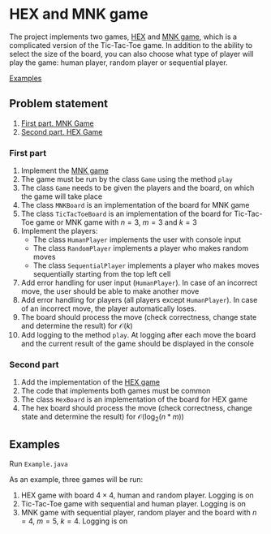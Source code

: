 # HEX and MNK game
The project implements two games, [HEX](https://en.wikipedia.org/wiki/Hex_(board_game)) and [MNK game](https://en.wikipedia.org/wiki/M,n,k-game), which is a complicated version of the Tic-Tac-Toe game. In addition to the ability to select the size of the board, you can also choose what type of player will play the game: human player, random player or sequential player.

[Examples](#examples)

## Problem statement
1. [First part. MNK Game](#first-part)
2. [Second part. HEX Game](#second-part)

### First part
1. Implement the [MNK game](https://en.wikipedia.org/wiki/M,n,k-game)
2. The game must be run by the class `Game` using the method `play`
3. The class `Game` needs to be given the players and the board, on which the game will take place
4. The class `MNKBoard` is an implementation of the board for MNK game
5. The class `TicTacToeBoard` is an implementation of the board for Tic-Tac-Toe game or MNK game with $n = 3$, $m = 3$ and $k = 3$
6. Implement the players:
   + The class `HumanPlayer` implements the user with console input
   + The class `RandomPlayer` implements a player who makes random moves
   + The class `SequentialPlayer` implements a player who makes moves sequentially starting from the top left cell
7. Add error handling for user input (`HumanPlayer`). In case of an incorrect move, the user should be able to make another move
8. Add error handling for players (all players except `HumanPlayer`). In case of an incorrect move, the player automatically loses.
9. The board should process the move (check correctness, change state and determine the result) for $\mathcal{O}(k)$
10. Add logging to the method `play`. At logging after each move the board and the current result of the game should be displayed in the console

### Second part
1. Add the implementation of the [HEX game](https://en.wikipedia.org/wiki/Hex_(board_game))
2. The code that implements both games must be common
3. The class `HexBoard` is an implementation of the board for HEX game
4. The hex board should process the move (check correctness, change state and determine the result) for $\mathcal{O}(\log_{2}(n * m))$

## Examples
Run `Example.java`

As an example, three games will be run:
1. HEX game with board $4 \times 4$, human and random player. Logging is on
2. Tic-Tac-Toe game with sequential and human player. Logging is on
1. MNK game with sequential player, random player and the board with $n = 4$, $m = 5$, $k = 4$. Logging is on
